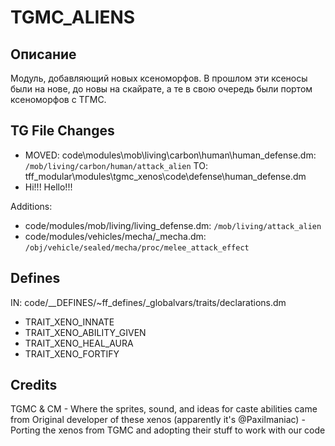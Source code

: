 # TGMC_ALIENS

## Описание

Модуль, добавляющий новых ксеноморфов. В прошлом эти ксеносы были на нове, до новы на скайрате, а те в свою очередь были портом ксеноморфов с ТГМС.

## TG File Changes

- MOVED:
 code\modules\mob\living\carbon\human\human_defense.dm: `/mob/living/carbon/human/attack_alien`
 TO:
 tff_modular\modules\tgmc_xenos\code\defense\human_defense.dm
- Hi!!! Hello!!!

Additions:

- code/modules/mob/living/living_defense.dm: `/mob/living/attack_alien`
- code/modules/vehicles/mecha/_mecha.dm: `/obj/vehicle/sealed/mecha/proc/melee_attack_effect`

## Defines

IN: code/__DEFINES/~ff_defines/_globalvars/traits/declarations.dm

- TRAIT_XENO_INNATE
- TRAIT_XENO_ABILITY_GIVEN
- TRAIT_XENO_HEAL_AURA
- TRAIT_XENO_FORTIFY

## Credits

TGMC & CM - Where the sprites, sound, and ideas for caste abilities came from
Original developer of these xenos (apparently it's @Paxilmaniac) - Porting the xenos from TGMC and adopting their stuff to work with our code
